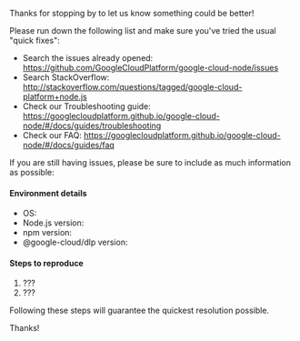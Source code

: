 Thanks for stopping by to let us know something could be better!

Please run down the following list and make sure you've tried the usual "quick
fixes":

  - Search the issues already opened: https://github.com/GoogleCloudPlatform/google-cloud-node/issues
  - Search StackOverflow: http://stackoverflow.com/questions/tagged/google-cloud-platform+node.js
  - Check our Troubleshooting guide: https://googlecloudplatform.github.io/google-cloud-node/#/docs/guides/troubleshooting
  - Check our FAQ: https://googlecloudplatform.github.io/google-cloud-node/#/docs/guides/faq

If you are still having issues, please be sure to include as much information as
possible:

#### Environment details

  - OS:
  - Node.js version:
  - npm version:
  - @google-cloud/dlp version:

#### Steps to reproduce

  1. ???
  2. ???

Following these steps will guarantee the quickest resolution possible.

Thanks!
